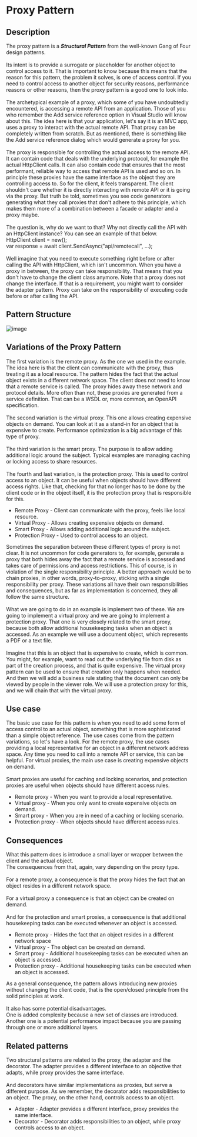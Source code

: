 # Proxy Pattern


## Description
The proxy pattern is a ***Structural Pattern*** from the well-known Gang of Four design patterns. </br>
</br>
Its intent is to provide a surrogate or placeholder for another object to control access to it.
That is important to know because this means that the reason for this pattern, the problem it solves, is one of access control.
If you need to control access to another object for security reasons, performance reasons or other reasons, then the proxy pattern is a good one to look into.</br>
</br>
The archetypical example of a proxy, which some of you have undoubtedly encountered, is accessing a remote API from an application.
Those of you who remember the Add service reference option in Visual Studio will know about this.
The idea here is that your application, let's say it is an MVC app, uses a proxy to interact with the actual remote API. 
That proxy can be completely written from scratch. 
But as mentioned, there is something like the Add service reference dialog which would generate a proxy for you. </br>
</br>
The proxy is responsible for controlling the actual access to the remote API. 
It can contain code that deals with the underlying protocol, for example the actual HttpClient calls.
It can also contain code that ensures that the most performant, reliable way to access that remote API is used and so on. 
In principle these proxies have the same interface as the object they are controlling access to. So for the client, it feels transparent. 
The client shouldn't care whether it is directly interacting with remote API or it is going via the proxy. 
But truth be told, sometimes you see code generators generating what they call proxies that don't adhere to this principle, 
which makes them more of a combination between a facade or adapter and a proxy maybe. </br>
</br>
The question is, why do we want to that? Why not directly call the API with an HttpClient instance? You can see an example of that below.</br>
HttpClient client = new();</br>
var response = await client.SendAsync("api/remotecall", ...);</br>
</br>
Well imagine that you need to execute something right before or after calling the API with HttpClient, which isn't uncommon. 
When you have a proxy in between, the proxy can take responsibility. That means that you don't have to change the client class anymore.
Note that a proxy does not change the interface. If that is a requirement, you might want to consider the adapter pattern. 
Proxy can take on the responsibility of executing code before or after calling the API.


## Pattern Structure 
![image](https://user-images.githubusercontent.com/42718910/206164344-ad6aff86-e6e8-4ebc-bb6e-99b1038f4f05.png)


## Variations of the Proxy Pattern
The first variation is the remote proxy. As the one we used in the example. 
The idea here is that the client can communicate with the proxy, thus treating it as a local resource. 
The pattern hides the fact that the actual object exists in a different network space. 
The client does not need to know that a remote service is called. 
The proxy hides away these network and protocol details. More often than not, these proxies are generated from a service definition.
That can be a WSDL or, more common, an OpenAPI specification.  </br>
</br>
The second variation is the virtual proxy. This one allows creating expensive objects on demand. 
You can look at it as a stand-in for an object that is expensive to create. 
Performance optimization is a big advantage of this type of proxy. </br>
</br>
The third variation is the smart proxy. The purpose is to allow adding additional logic around the subject. Typical examples are managing caching or locking access to share resources. </br>
</br>
The fourth and last variation, is the protection proxy. This is used to control access to an object. 
It can be useful when objects should have different access rights.
Like that, checking for that no longer has to be done by the client code or in the object itself, it is the protection proxy that is responsible for this. </br>

* Remote Proxy - Client can communicate with the proxy, feels like local resource.
* Virtual Proxy - Allows creating expensive objects on demand.
* Smart Proxy - Allows adding additional logic around the subject.
* Protection Proxy - Used to control access to an object.

Sometimes the separation between these different types of proxy is not clear.
It is not uncommon for code generators to, for example, generate a proxy that both hides away the fact that a remote service is accessed and takes care of permissions and access restrictions. 
This of course, is in violation of the single responsibility principle. A better approach would be to chain proxies, in other words, proxy-to-proxy, sticking with a single responsibility per proxy. 
These variations all have their own responsibilities and consequences, but as far as implementation is concerned, they all follow the same structure. </br>
</br>
What we are going to do in an example is implement two of these. We are going to implement a virtual proxy and we are going to implement a protection proxy. 
That one is very closely related to the smart proxy, because both allow additional housekeeping tasks when an object is accessed. 
As an example we will use a document object, which represents a PDF or a text file. </br>
</br>
Imagine that this is an object that is expensive to create, which is common. 
You might, for example, want to read out the underlying file from disk as part of the creation process, and that is quite expensive. 
The virtual proxy pattern can be used to ensure that creation only happens when needed.
And then we will add a business rule stating that the document can only be viewed by people in the viewer role. 
We will use a protection proxy for this, and we will chain that with the virtual proxy. 



## Use case
The basic use case for this pattern is when you need to add some form of access control to an actual object, something that is more sophisticated than a simple object reference.
The use cases come from the pattern variations, so let's have a look.
For the remote proxy, the use cases providing a local representative for an object in a different network address space. 
Any time you need to call into a remote API or service, this can be helpful. For virtual proxies, the main use case is creating expensive objects on demand.</br>
</br>
Smart proxies are useful for caching and locking scenarios, and protection proxies are useful when objects should have different access rules. </br>

* Remote proxy - When you want to provide a local representative.
* Virtual proxy - When you only want to create expensive objects on demand.
* Smart proxy - When you are in need of a caching or locking scenario.
* Protection proxy - When objects should have different access rules.


## Consequences
What this pattern does is introduce a small layer or wrapper between the client and the actual object. </br>
The consequences from that, again, vary depending on the proxy type. </br>
</br>
For a remote proxy, a consequence is that the proxy hides the fact that an  object resides in a different network space. </br>
</br>
For a virtual proxy a consequence is that an object can be created on demand. </br>
</br>
And for the protection and smart proxies, a consequence is that additional housekeeping tasks can be executed whenever an object is accessed. </br>

* Remote proxy - Hides the fact that an object resides in a different network space
* Virtual proxy - The object can be created on demand.
* Smart proxy - Additional housekeeping tasks can be executed when an object is accessed.
* Protection proxy - Additional housekeeping tasks can be executed when an object is accessed.

As a general consequence, the pattern allows introducing new proxies without changing the client code, that is the open/closed principle from the solid principles at work.</br>
</br>
It also has some potential disadvantages.</br>
One is added complexity because a new set of classes are introduced.</br>
Another one is a potential performance impact because you are passing through one or more additional layers.



## Related patterns
Two structural patterns are related to the proxy, the adapter and the decorator. 
The adapter provides a different interface to an objective that adapts, while proxy provides the same interface. </br>
</br>
And decorators have similar implementations as proxies, but serve a different purpose.
As we remember, the decorator adds responsibilities to an object.
The proxy, on the other hand, controls access to an object. </br>

* Adapter - Adapter provides a different interface, proxy provides the same interface.
* Decorator - Decorator adds responsibilities to an object, while proxy controls access to an object.

